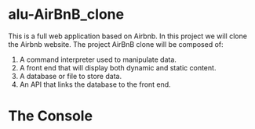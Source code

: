 # alu-AirBnB_clone

This is a full web application based on Airbnb. In this project we will clone the Airbnb website.
The project AirBnB clone will be composed of:
1. A command interpreter used to manipulate data.
2. A front end that will display both dynamic and static content.
3. A database or file to store data.
4. An API that links the database to the front end.

# The Console